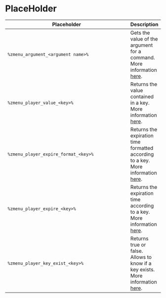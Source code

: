 # PlaceHolder



<table><thead><tr><th width="385.23821068506163">Placeholder</th><th>Description</th></tr></thead><tbody><tr><td><code>%zmenu_argument_&#x3C;argument name>%</code></td><td>Gets the value of the argument for a command. More information <a href="commands.md#arguments">here</a>.</td></tr><tr><td><code>%zmenu_player_value_&#x3C;key>%</code></td><td>Returns the value contained in a key.  More information <a href="player-data.md">here</a>.</td></tr><tr><td><code>%zmenu_player_expire_format_&#x3C;key>%</code></td><td>Returns the expiration time formatted according to a key. More information <a href="player-data.md">here</a>.</td></tr><tr><td><code>%zmenu_player_expire_&#x3C;key>%</code></td><td>Returns the expiration time according to a key. More information <a href="player-data.md">here</a>.</td></tr><tr><td><code>%zmenu_player_key_exist_&#x3C;key>%</code></td><td>Returns true or false. Allows to know if a key exists. More information <a href="player-data.md">here</a>.</td></tr></tbody></table>
